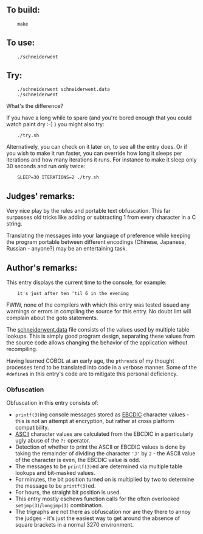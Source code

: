 ## To build:

``` <!---sh-->
    make
```


## To use:

``` <!---sh-->
    ./schneiderwent
```


## Try:

``` <!---sh-->
    ./schneiderwent schneiderwent.data
    ./schneiderwent
```

What's the difference?

If you have a long while to spare (and you're bored enough that you could watch
paint dry :-) ) you might also try:

``` <!---sh-->
    ./try.sh
```

Alternatively, you can check on it later on, to see all the entry does. Or if
you wish to make it run faster, you can override how long it sleeps per
iterations and how many iterations it runs. For instance to make it sleep only
30 seconds and run only twice:

``` <!---sh-->
    SLEEP=30 ITERATIONS=2 ./try.sh
```


## Judges' remarks:

Very nice play by the rules and portable text obfuscation.
This far surpasses old tricks like adding or subtracting 1
from every character in a C string.

Translating the messages into your language of preference while
keeping the program portable between different encodings
(Chinese, Japanese, Russian - anyone?) may be an entertaining task.


## Author's remarks:

This entry displays the current time to the console, for example:

```
    it's just after ten 'til 6 in the evening
```

FWIW, none of the compilers with which this entry was tested issued
any warnings or errors in compiling the source for this entry.  No
doubt lint will complain about the goto statements.

The [schneiderwent.data](%%REPO_URL%%/2000/schneiderwent/schneiderwent.data) file consists of the values used by
multiple table lookups.  This is simply good program design, separating these
values from the source code allows changing the behavior of the application
without recompiling.

Having learned COBOL at an early age, the `pthread`s of my thought
processes tend to be translated into code in a verbose manner.  Some
of the `#define`s in this entry's code are to mitigate this personal
deficiency.

### Obfuscation

Obfuscation in this entry consists of:

* `printf(3)`ing console messages stored as
[EBCDIC](https://en.wikipedia.org/wiki/EBCDIC) character values - this is not
an attempt at encryption, but rather at cross platform compatibility.
* [ASCII](https://en.wikipedia.org/wiki/ASCII) character values are calculated
from the EBCDIC in a particularly ugly abuse of the `?:` operator.
* Detection of whether to print the ASCII or EBCDIC values is done by taking the
remainder of dividing the character `'J'` by `2` - the ASCII value of the
character is even, the EBCDIC value is odd.
* The messages to be `printf(3)`ed are determined via multiple table lookups and
bit-masked values.
* For minutes, the bit position turned on is multiplied by two to determine the
message to be `printf(3)`ed.
* For hours, the straight bit position is used.
* This entry mostly eschews function calls for the often overlooked
`setjmp(3)`/`longjmp(3)` combination.
* The trigraphs are not there as obfuscation nor are they there to annoy the
judges - it's just the easiest way to get around the absence of square brackets
in a normal 3270 environment.


<!--

    Copyright © 1984-2024 by Landon Curt Noll. All Rights Reserved.

    You are free to share and adapt this file under the terms of this license:

        Creative Commons Attribution-ShareAlike 4.0 International (CC BY-SA 4.0)

    For more information, see:

        https://creativecommons.org/licenses/by-sa/4.0/

-->
